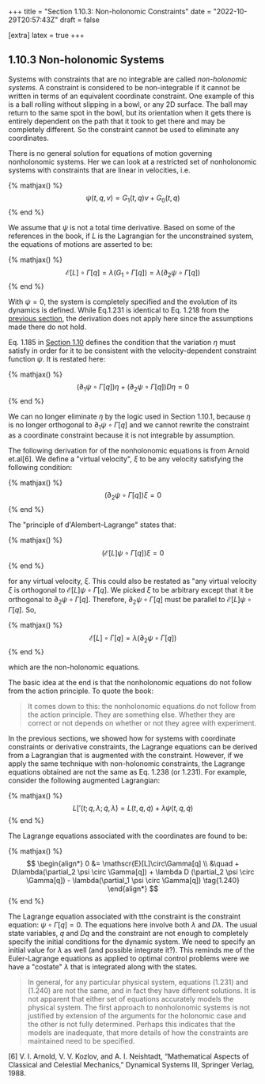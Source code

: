 +++
title = "Section 1.10.3: Non-holonomic Constraints"
date = "2022-10-29T20:57:43Z"
draft = false

[extra]
latex = true
+++





## 1.10.3 Non-holonomic Systems



Systems with constraints that are no integrable are called *non-holonomic systems*. A constraint is considered to be non-integrable if it cannot be written in terms of an equivalent coordinate constraint. One example of this is a ball rolling without slipping in a bowl, or any 2D surface. The ball may return to the same spot in the bowl, but its orientation when it gets there is entirely dependent on the path that it took to get there and may be completely different. So the constraint cannot be used to eliminate any coordinates.

There is no general solution for equations of motion governing nonholonomic systems. Her we can look at a restricted set of nonholonomic systems with constraints that are linear in velocities, i.e.

{% mathjax() %}
$$
\psi(t, q, v) = G_1(t,q)v + G_0(t,q)\tag{1.230}
$$
{% end %}



We assume that $\psi$ is not a total time derivative. Based on some of the references in the book, if $L$ is the Lagrangian for the unconstrained system, the equations of motions are asserted to be:

{% mathjax() %}
$$
\mathscr{E}[L] \circ \Gamma[q] = \lambda(G_1 \circ \Gamma[q]) = \lambda(\partial_2 \psi \circ \Gamma[q]) \tag{1.231}
$$
{% end %}



With $\psi = 0$, the system is completely specified and the evolution of its dynamics is defined. While Eq.1.231 is identical to Eq. 1.218 from the [previous section](/projects/sicm-workbook/section-1.10.2-derivative-constraints), the derivation does not apply here since the assumptions made there do not hold. 

Eq. 1.185 in [Section 1.10](/projects/sicm-workbook/section-1.10-constrained-motion) defines the condition that the variation $\eta$ must satisfy in order for it to be consistent with the velocity-dependent constraint function $\psi$. It is restated here:

{% mathjax() %}
$$
(\partial_1 \psi \circ \Gamma[q])\eta + (\partial_2 \psi \circ \Gamma[q])D\eta = 0\tag{1.185}
$$
{% end %}



We can no longer eliminate $\eta$ by the logic used in Section 1.10.1, because $\eta$ is no longer orthogonal to $\partial_1 \psi \circ \Gamma[q]$ and we cannot rewrite the constraint as a coordinate constraint because it is not integrable by assumption.

The following derivation for of the nonholonomic equations is from Arnold et.al[6]. We define a "virtual velocity", $\xi$ to be any velocity satisfying the following condition:

{% mathjax() %}
$$
(\partial_2 \psi \circ \Gamma[q])\xi = 0\tag{1.236}
$$
{% end %}



The "principle of d'Alembert–Lagrange" states that:

{% mathjax() %}
$$
(\mathscr{E}[L] \psi \circ \Gamma[q])\xi = 0\tag{1.237}
$$
{% end %}


for any virtual velocity, $\xi$. This could also be restated as "any virtual velocity $\xi$ is orthogonal to $\mathscr{E}[L] \psi \circ \Gamma[q]$. We picked $\xi$ to be arbitrary except that it be orthogonal to $\partial_2 \psi \circ \Gamma[q]$. Therefore, $\partial_2 \psi \circ \Gamma[q]$ must be parallel to $\mathscr{E}[L] \psi \circ \Gamma[q]$. So,


{% mathjax() %}
$$
\mathscr{E}[L] \circ \Gamma[q] = \lambda(\partial_2 \psi \circ \Gamma[q]) \tag{1.238}
$$
{% end %}



which are the non-holonomic equations. 

The basic idea at the end is that the nonholonomic equations do not follow from the action principle. To quote the book:

> It comes down to this: the nonholonomic equations do not follow from the action principle. They are something else. Whether they are correct or not depends on whether or not they agree with experiment.

In the previous sections, we showed how for systems with coordinate constraints or derivative constraints, the Lagrange equations can be derived from a Lagrangian that is augmented with the constraint. However, if we apply the same technique with non-holonomic constraints, the Lagrange equations obtained are not the same as Eq. 1.238 (or 1.231). For example, consider the following augmented Lagrangian:


{% mathjax() %}
$$
L['(t; q,\lambda; \dot{q},\dot{\lambda})=L(t,q,\dot{q})+\lambda\psi(t,q,\dot{q}) \tag{1.239}
$$
{% end %}



The Lagrange equations associated with the coordinates are found to be:

{% mathjax() %}
$$
\begin{align*}
0 &= \mathscr{E}[L]\circ\Gamma[q] \\
  &\quad + D\lambda(\partial_2 \psi \circ \Gamma[q]) + \lambda D (\partial_2 \psi \circ \Gamma[q]) - \lambda(\partial_1 \psi \circ \Gamma[q]) \tag{1.240}
\end{align*}
$$
{% end %}



The Lagrange equation associated with tthe constraint is the constraint equation: $\psi\circ\Gamma[q] = 0$. The equations here involve both $\lambda$ and $D\lambda$. The usual state variables, $q$ and $Dq$ and the constraint are not enough to completely specify the initial conditions for the dynamic system. We need to specify an initial value for $\lambda$ as well (and possible integrate it?). This reminds me of the Euler-Lagrange equations as applied to optimal control problems were we have a "costate" $\lambda$ that is integrated along with the states. 

> In general, for any particular physical system, equations (1.231) and (1.240) are not the same, and in fact they have different solutions. It is not apparent that either set of equations accurately models the physical system.  The first approach to nonholonomic systems is not justified by extension of the arguments for the holonomic case and the other is not fully determined. Perhaps this indicates that the models are inadequate, that more details of how the constraints are maintained need to be specified.



[6] V. I. Arnold, V. V. Kozlov, and A. I. Neishtadt, “Mathematical Aspects of Classical and Celestial Mechanics,” Dynamical Systems III, Springer Verlag, 1988.
